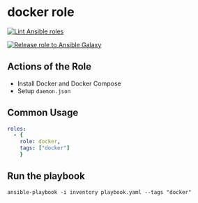 # docker role

[![Lint Ansible roles](https://github.com/francomile/ansible-role-docker/actions/workflows/ansible_lint.yml/badge.svg)](https://github.com/francomile/ansible-role-docker/actions/workflows/ansible_lint.yml)

[![Release role to Ansible Galaxy](https://github.com/francomile/ansible-role-docker/actions/workflows/push_to_galaxy.yml/badge.svg)](https://github.com/francomile/ansible-role-docker/actions/workflows/push_to_galaxy.yml)

## Actions of the Role

* Install Docker and Docker Compose
* Setup `daemon.json`

## Common Usage

```yaml
roles:
  - {
    role: docker,
    tags: ["docker"]
    }
```

## Run the playbook

```shell
ansible-playbook -i inventory playbook.yaml --tags "docker"
```
